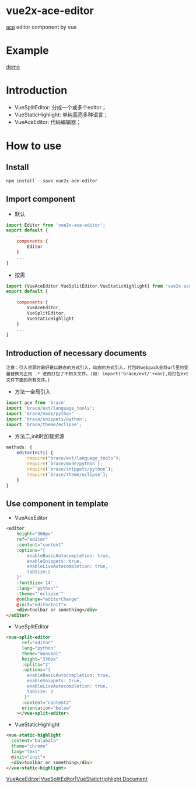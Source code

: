 vue2x-ace-editor
=

[ace](https://ace.c9.io/) editor component by vue

Example
=
[demo](https://zjfcool.github.io/vue2x-ace-editor/example/dist)

Introduction
=
* VueSplitEditor: 分成一个或多个editor；
* VueStaticHighlight: 单纯高亮多种语言；
* VueAceEditor: 代码编辑器；

How to use
=
Install
-
```javascript
npm install --save vue2x-ace-editor
```
Import component
-
* 默认
```javascript
import Editor from 'vue2x-ace-editor';
export default {
    ...
    components:{
        Editor
    }
    ...
}
```
* 按需
```javascript
import {VueAceEditor,VueSplitEditor,VueStaticHighlight} from 'vue2x-ace-editor';
export default {
    ...
    components:{
        VueAceEditor,
        VueSplitEditor,
        VueStaticHighlight
    }
    ...
}
```

Introduction of necessary documents
-
`注意：引入资源时最好是以静态的方式引入，动态的方式引入，打包时webpack会将url里的变量替换为正则 .* 进而打包了不相关文件。(如: import('brace/ext/'+var),将打包ext文件下面的所有文件。)`
* 方法一全局引入
```javascript
import ace from 'brace'
import 'brace/ext/language_tools';
import 'brace/mode/python'
import 'brace/snippets/python';
import 'brace/theme/eclipse';
```
* 方法二,init时加载资源
```javascript
methods: {
    editorInit() {
        require("brace/ext/language_tools");
        require(`brace/mode/python`);
        require(`brace/snippets/python`);
        require(`brace/theme/eclipse`);
    }
}
```
Use component in template
-
* VueAceEditor
``` html
<editor 
    height="300px" 
    ref="editor" 
    :content="content"  
    :options="{
        enableBasicAutocompletion: true,
        enableSnippets: true,
        enableLiveAutocompletion: true,
        tabSize:2
    }" 
    :fontSize='14' 
    :lang="'python'" 
    :theme="'eclipse'"
    @onChange="editorChange"
    @init="editorInit">
    <div>toolbar or something</div>    
</editor>
```
* VueSplitEditor
``` html
<vue-split-editor
      ref="editor"
      lang="python"
      theme="monokai"
      height="330px"
      :splits="2"
      :options="{
        enableBasicAutocompletion: true,
        enableSnippets: true,
        enableLiveAutocompletion: true,
        tabSize: 2
       }"
      :content="content2"
      orientation="below"
    ></vue-split-editor>
```
* VueStaticHighlight
```html
<vue-static-highlight
  content="balabala"
  theme="chrome"
  lang="text"
  @init="init">
  <div>toolbar or something</div> 
</vue-static-highlight>
```
[VueAceEditor|VueSplitEditor|VueStaticHighlight Document](https://github.com/zjfcool/vue2x-ace-editor/blob/master/editor/README.md)